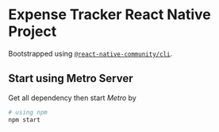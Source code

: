 # Expense Tracker React Native Project

Bootstrapped using [`@react-native-community/cli`](https://github.com/react-native-community/cli).

## Start using Metro Server

Get all dependency then start *Metro* by

```bash
# using npm
npm start
```
